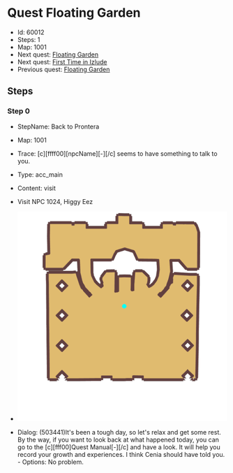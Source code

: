 # Quest Floating Garden

- Id: 60012
- Steps: 1
- Map: 1001
- Next quest: [Floating Garden](60013.md)
- Next quest: [First Time in Izlude](99090004.md)
- Previous quest: [Floating Garden](60011.md)

## Steps

### Step 0
- StepName:  Back to Prontera
- Map:  1001
- Trace:  [c][ffff00][npcName][-][/c] seems to have something to talk to you.
- Type:  acc_main
- Content:  visit
- Visit NPC 1024, Higgy Eez

- ![images/60012_0.png](images/60012_0.png)
- Dialog: (503441)It's been a tough day, so let's relax and get some rest. By the way, if you want to look back at what happened today, you can go to the [c][fff00]Quest Manual[-][/c] and have a look. It will help you record your growth and experiences. I think Cenia should have told you. - Options: No problem.


